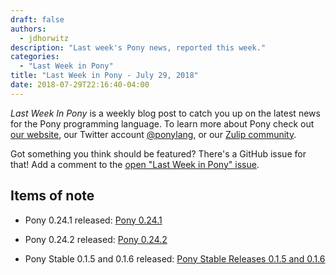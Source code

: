 ```yaml
---
draft: false
authors:
  - jdhorwitz
description: "Last week's Pony news, reported this week."
categories:
  - "Last Week in Pony"
title: "Last Week in Pony - July 29, 2018"
date: 2018-07-29T22:16:40-04:00
---
```


_Last Week In Pony_ is a weekly blog post to catch you up on the latest news for the Pony programming language. To learn more about Pony check out [our website](https://ponylang.io), our Twitter account [@ponylang](https://twitter.com/ponylang), or our [Zulip community](https://ponylang.zulipchat.com).

Got something you think should be featured? There's a GitHub issue for that! Add a comment to the [open "Last Week in Pony" issue](https://github.com/ponylang/ponylang.github.io/issues?q=is%3Aissue+is%3Aopen+label%3Alast-week-in-pony).
<!-- more -->

## Items of note

- Pony 0.24.1 released: [Pony 0.24.1](https://github.com/ponylang/ponyc/releases/tag/0.24.1)

- Pony 0.24.2 released: [Pony 0.24.2](https://github.com/ponylang/ponyc/releases/tag/0.24.2)

- Pony Stable 0.1.5 and 0.1.6 released: [Pony Stable Releases 0.1.5 and 0.1.6](https://www.ponylang.io/blog/2018/07/pony-stable-0.1.5-and-0.1.6-released/)
